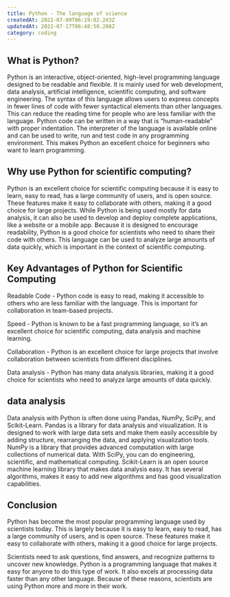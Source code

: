 ```yaml
---
title: Python - The language of science
createdAt: 2022-07-09T06:19:02.243Z
updatedAt: 2022-07-17T06:48:50.288Z
category: coding
---
```


## What is Python?

Python is an interactive, object-oriented, high-level programming language designed to be readable and flexible. It is mainly used for web development, data analysis, artificial intelligence, scientific computing, and software engineering. The syntax of this language allows users to express concepts in fewer lines of code with fewer syntactical elements than other languages. This can reduce the reading time for people who are less familiar with the language. Python code can be written in a way that is “human-readable” with proper indentation. The interpreter of the language is available online and can be used to write, run and test code in any programming environment. This makes Python an excellent choice for beginners who want to learn programming.

## Why use Python for scientific computing?

Python is an excellent choice for scientific computing because it is easy to learn, easy to read, has a large community of users, and is open source. These features make it easy to collaborate with others, making it a good choice for large projects. While Python is being used mostly for data analysis, it can also be used to develop and deploy complete applications, like a website or a mobile app. Because it is designed to encourage readability, Python is a good choice for scientists who need to share their code with others. This language can be used to analyze large amounts of data quickly, which is important in the context of scientific computing.

## Key Advantages of Python for Scientific Computing

Readable Code - Python code is easy to read, making it accessible to others who are less familiar with the language. This is important for collaboration in team-based projects.

Speed - Python is known to be a fast programming language, so it’s an excellent choice for scientific computing, data analysis and machine learning.

Collaboration - Python is an excellent choice for large projects that involve collaboration between scientists from different disciplines.

Data analysis - Python has many data analysis libraries, making it a good choice for scientists who need to analyze large amounts of data quickly.

## data analysis

Data analysis with Python is often done using Pandas, NumPy, SciPy, and Scikit-Learn. Pandas is a library for data analysis and visualization. It is designed to work with large data sets and make them easily accessible by adding structure, rearranging the data, and applying visualization tools. NumPy is a library that provides advanced computation with large collections of numerical data. With SciPy, you can do engineering, scientific, and mathematical computing. Scikit-Learn is an open source machine learning library that makes data analysis easy. It has several algorithms, makes it easy to add new algorithms and has good visualization capabilities.

## Conclusion

Python has become the most popular programming language used by scientists today. This is largely because it is easy to learn, easy to read, has a large community of users, and is open source. These features make it easy to collaborate with others, making it a good choice for large projects.

Scientists need to ask questions, find answers, and recognize patterns to uncover new knowledge. Python is a programming language that makes it easy for anyone to do this type of work. It also excels at processing data faster than any other language. Because of these reasons, scientists are using Python more and more in their work.
